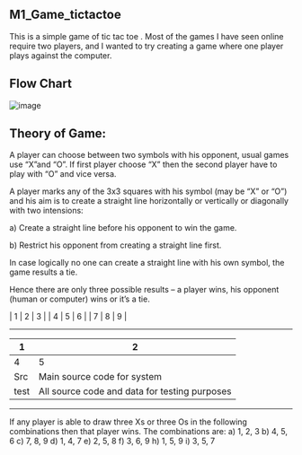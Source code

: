 ## M1_Game_tictactoe
This is a simple game of tic tac toe . Most of the games I have seen online require two players, and I wanted to try creating a game where one player plays against the computer.

## Flow Chart
![image](https://user-images.githubusercontent.com/67543660/142911477-f821cb9f-6c15-4ee7-8871-14f96b7b14b6.png)

## Theory of Game:

A player can choose between two symbols with his opponent, usual games
use “X”and “O”. If first player choose “X” then the second player have to
play with “O” and vice versa.


A player marks any of the 3x3 squares with his symbol (may be “X” or “O”)
and his aim is to create a straight line horizontally or vertically or diagonally
with two intensions:

a) Create a straight line before his opponent to win the game.

b) Restrict his opponent from creating a straight line first.

In case logically no one can create a straight line with his own symbol, the
game results a tie.

Hence there are only three possible results – a player wins, his opponent
(human or computer) wins or it’s a tie. 

|  1  |  2  |  3  |
|  4  |  5  |  6  |
|  7  |  8  |  9  |
*****************************
| 1 | 2 |
| ----- | ---- |
| 4 | 5 |
| Src | Main source code for system |
| test | All source code and data for testing purposes |
*********************************************************

If any player is able to draw three Xs or three Os in the following
combinations then that player wins. The combinations are:
 a) 1, 2, 3 b) 4, 5, 6
 c) 7, 8, 9 d) 1, 4, 7
 e) 2, 5, 8 f) 3, 6, 9
 h) 1, 5, 9 i) 3, 5, 7 

